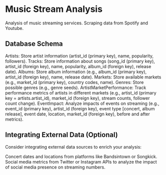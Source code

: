 # Music Stream Analysis
Analysis of music streaming services. Scraping data from Spotify and Youtube. 

## Database Schema

Artists: Store artist information (artist_id (primary key), name, popularity, followers).
Tracks: Store information about songs (song_id (primary key), artist_id (foreign key), name, popularity, album_id (foreign key), release date).
Albums: Store album information (e.g., album_id (primary key), artist_id (foreign key), name, release date).
Markets: Store available markets (e.g., market_id (primary key), country codes, name).
Genres: Store possible genres (e.g., genre seeds).
ArtistMarketPerformance: Track performance metrics of artists in different markets (e.g., artist_id (primary key = artists.artist_id), market_id (foreign key), stream counts, follower count change).
EventImpact: Analyze impacts of events on streaming (e.g., event_id (primary key), artist_id (foreign key), event type [concert, album release], event date, location, market_id (foreign key), before and after metrics).

## Integrating External Data (Optional)
Consider integrating external data sources to enrich your analysis:

Concert dates and locations from platforms like Bandsintown or Songkick.
Social media metrics from Twitter or Instagram APIs to analyze the impact of social media presence on streaming numbers.
